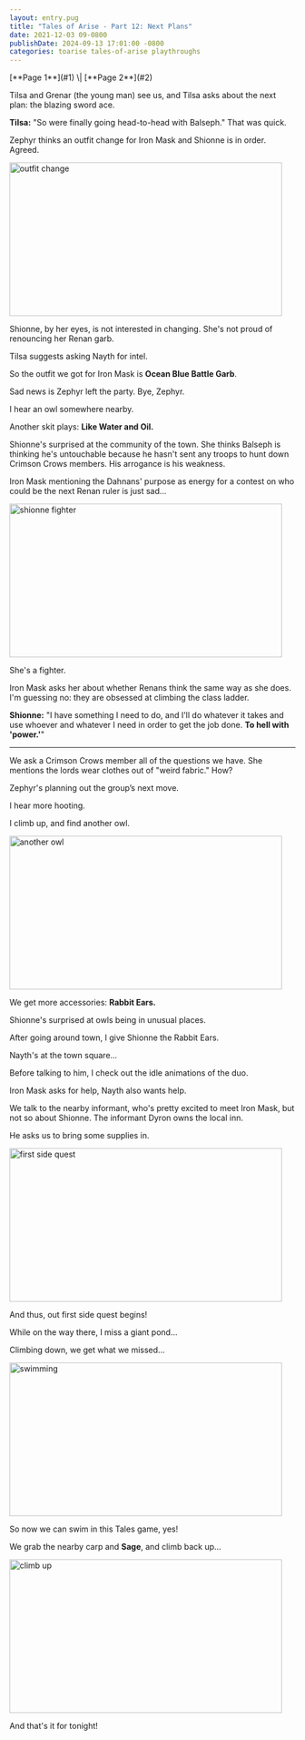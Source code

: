 ```yaml
---
layout: entry.pug
title: "Tales of Arise - Part 12: Next Plans"
date: 2021-12-03 09-0800
publishDate: 2024-09-13 17:01:00 -0800
categories: toarise tales-of-arise playthroughs
---
```


<p class="entry-partination" markdown="1">[**Page 1**](#1) \| [**Page 2**](#2)</p>

<a name="1"></a>

Tilsa and Grenar (the young man) see us, and Tilsa asks about the next plan: the blazing sword ace.

**Tilsa:** "So were finally going head-to-head with Balseph." That was quick.

Zephyr thinks an outfit change for Iron Mask and Shionne is in order. Agreed.

<img src="https://i.imgur.com/r3OJBnk.jpg" alt="outfit change" id="hd-liveblog" width="480" height="270" />

Shionne, by her eyes, is not interested in changing. She's not proud of renouncing her Renan garb.

Tilsa suggests asking Nayth for intel.

So the outfit we got for Iron Mask is **Ocean Blue Battle Garb**.

Sad news is Zephyr left the party. Bye, Zephyr.

I hear an owl somewhere nearby.

Another skit plays: **Like Water and Oil.**

Shionne's surprised at the community of the town. She thinks Balseph is thinking he's untouchable because he hasn't sent any troops to hunt down Crimson Crows members. His arrogance is his weakness.

Iron Mask mentioning the Dahnans' purpose as energy for a contest on who could be the next Renan ruler is just sad...

<img src="https://i.imgur.com/G48Yz96.jpg" alt="shionne fighter" id="hd-liveblog" width="480" height="270" />

She's a fighter.

Iron Mask asks her about whether Renans think the same way as she does. I'm guessing no: they are obsessed at climbing the class ladder.

**Shionne:** "I have something I need to do, and I'll do whatever it takes and use whoever and whatever I need in order to get the job done. **To hell with 'power.'**"

<a name="2"></a>

---

We ask a Crimson Crows member all of the questions we have. She mentions the lords wear clothes out of "weird fabric." How?

Zephyr's planning out the group’s next move.

I hear more hooting.

I climb up, and find another owl.

<img src="https://i.imgur.com/jnUsc0T.jpg" alt="another owl" id="hd-liveblog" width="480" height="270" />

We get more accessories: **Rabbit Ears.**

Shionne's surprised at owls being in unusual places.

After going around town, I give Shionne the Rabbit Ears.

Nayth's at the town square...

Before talking to him, I check out the idle animations of the duo.

Iron Mask asks for help, Nayth also wants help.

We talk to the nearby informant, who's pretty excited to meet Iron Mask, but not so about Shionne. The informant Dyron owns the local inn.

He asks us to bring some supplies in.

<img src="https://i.imgur.com/wzWLlna.jpg" alt="first side quest" id="hd-liveblog" width="480" height="270" />

And thus, out first side quest begins!

While on the way there, I miss a giant pond...

Climbing down, we get what we missed...

<img src="https://i.imgur.com/ZDKQUBz.jpg" alt="swimming" id="hd-liveblog" width="480" height="270" />

So now we can swim in this Tales game, yes!

We grab the nearby carp and **Sage**, and climb back up...

<img src="https://i.imgur.com/FkQhUf5.jpg" alt="climb up" id="hd-liveblog" width="480" height="270" />

And that's it for tonight!